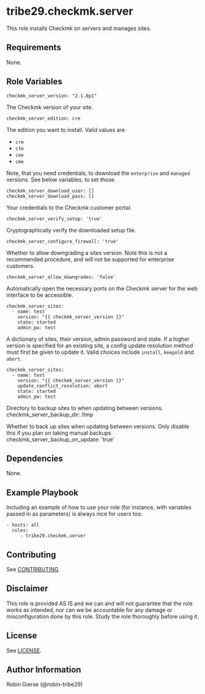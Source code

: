 # tribe29.checkmk.server

<!-- A brief description of the role goes here. -->
This role installs Checkmk on servers and manages sites.

## Requirements

<!-- Any pre-requisites that may not be covered by Ansible itself or the role should be mentioned here. For instance, if the role uses the EC2 module, it may be a good idea to mention in this section that the boto package is required. -->
None.

## Role Variables

<!-- A description of the settable variables for this role should go here, including any variables that are in defaults/main.yml, vars/main.yml, and any variables that can/should be set via parameters to the role. Any variables that are read from other roles and/or the global scope (ie. hostvars, group vars, etc.) should be mentioned here as well. -->

    checkmk_server_version: "2.1.0p1"

The Checkmk version of your site.

    checkmk_server_edition: cre

The edition you want to install. Valid values are

- `cre`
- `cfe`
- `cee`
- `cme`

Note, that you need credentials, to download the `enterprise` and `managed` versions.
See below variables, to set those.

    checkmk_server_download_user: []
    checkmk_server_download_pass: []

Your credentials to the Checkmk customer portal.

    checkmk_server_verify_setup: 'true'

Cryptographically verify the downloaded setup file.

    checkmk_server_configure_firewall: 'true'

Whether to allow downgrading a sites version. Note this is not a recommended procedure, and will not be supported for enterprise customers.

    checkmk_server_allow_downgrades: 'false'

Automatically open the necessary ports on the Checkmk server for the
web interface to be accessible.

    checkmk_server_sites:
      - name: test
        version: "{{ checkmk_server_version }}"
        state: started
        admin_pw: test

A dictionary of sites, their version, admin password and state.
If a higher version is specified for an existing site, a config update resolution method must first be given to update it.
Valid choices include `install`, `keepold` and `abort`.

    checkmk_server_sites:
      - name: test
        version: "{{ checkmk_server_version }}"
        update_conflict_resolution: abort
        state: started
        admin_pw: test

Directory to backup sites to when updating between versions.
    checkmk_server_backup_dir: /tmp

Whether to back up sites when updating between versions. Only disable this if you plan on taking manual backups
    checkmk_server_backup_on_update: 'true'
## Dependencies

<!-- A list of other roles hosted on Galaxy should go here, plus any details in regards to parameters that may need to be set for other roles, or variables that are used from other roles. -->
None.

## Example Playbook

Including an example of how to use your role (for instance, with variables passed in as parameters) is always nice for users too:

    - hosts: all
      roles:
         - tribe29.checkmk.server

## Contributing

See [CONTRIBUTING](../../CONTRIBUTING).

## Disclaimer

This role is provided AS IS and we can and will not guarantee that the role works as intended, nor can we be accountable for any damage or misconfiguration done by this role. Study the role thoroughly before using it.

## License

See [LICENSE](../../LICENSE).

## Author Information

<!-- An optional section for the role authors to include contact information, or a website (HTML is not allowed). -->
Robin Gierse (@robin-tribe29)
